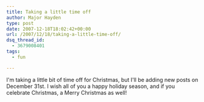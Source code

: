 ```yaml
---
title: Taking a little time off
author: Major Hayden
type: post
date: 2007-12-18T18:02:42+00:00
url: /2007/12/18/taking-a-little-time-off/
dsq_thread_id:
  - 3679008401
tags:
  - fun

---
```

I'm taking a little bit of time off for Christmas, but I'll be adding new posts on December 31st. I wish all of you a happy holiday season, and if you celebrate Christmas, a Merry Christmas as well!
